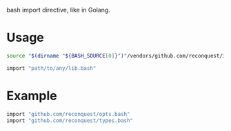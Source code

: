 bash import directive, like in Golang.

# Usage

```bash
source "$(dirname "${BASH_SOURCE[0]}")"/vendors/github.com/reconquest/import.bash/import.bash

import "path/to/any/lib.bash"
```

# Example

```bash
import "github.com/reconquest/opts.bash"
import "github.com/reconquest/types.bash"
```
